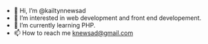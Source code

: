 - 👋 Hi, I’m @kailtynnewsad
- 👀 I’m interested in web development and front end developement.
- 🌱 I’m currently learning PHP.
- 📫 How to reach me knewsad@gmail.com

<!---
kailtynnewsad/kailtynnewsad is a ✨ special ✨ repository because its `README.md` (this file) appears on your GitHub profile.
You can click the Preview link to take a look at your changes.
--->
